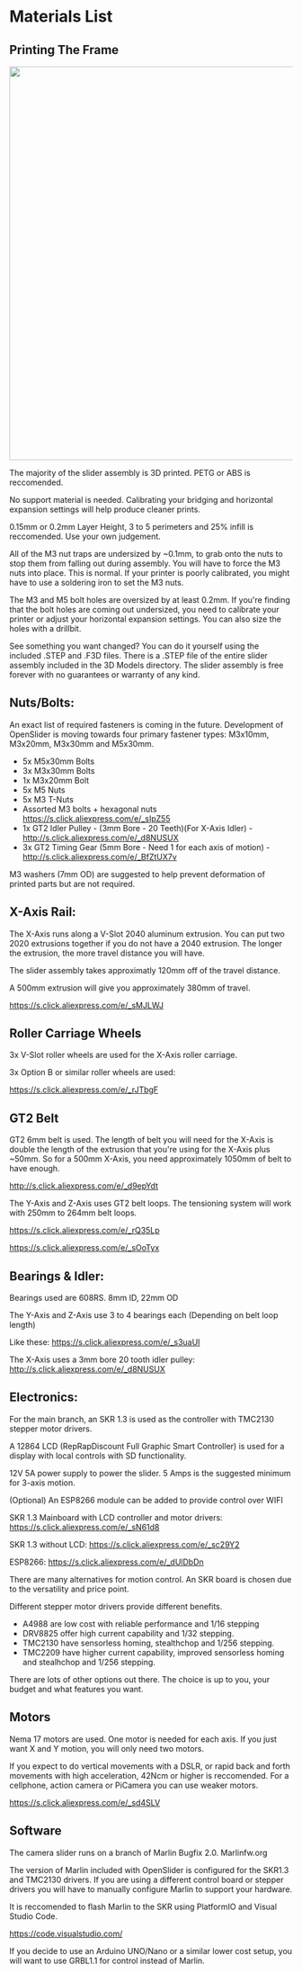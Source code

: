 # Materials List


## Printing The Frame
<img src="https://user-images.githubusercontent.com/45019189/82775396-f59a6d00-9e1d-11ea-9ca9-89be5ede4bb7.jpg" width="700">

The majority of the slider assembly is 3D printed. PETG or ABS is reccomended.

No support material is needed. Calibrating your bridging and horizontal expansion settings will help produce cleaner prints.

0.15mm or 0.2mm Layer Height, 3 to 5 perimeters and 25% infill is reccomended. Use your own judgement.

All of the M3 nut traps are undersized by ~0.1mm, to grab onto the nuts to stop them from falling out during assembly.
You will have to force the M3 nuts into place. This is normal. 
If your printer is poorly calibrated, you might have to use a soldering iron to set the M3 nuts.


The M3 and M5 bolt holes are oversized by at least 0.2mm.
If you're finding that the bolt holes are coming out undersized, you need to calibrate your printer or adjust your horizontal expansion settings. You can also size the holes with a drillbit.

See something you want changed? You can do it yourself using the included .STEP and .F3D files.
There is a .STEP file of the entire slider assembly included in the 3D Models directory.
The slider assembly is free forever with no guarantees or warranty of any kind.


## Nuts/Bolts:

An exact list of required fasteners is coming in the future.
Development of OpenSlider is moving towards four primary fastener types: M3x10mm, M3x20mm, M3x30mm and M5x30mm.


* 5x M5x30mm Bolts
* 3x M3x30mm Bolts
* 1x M3x20mm Bolt
* 5x M5 Nuts
* 5x M3 T-Nuts
* Assorted M3 bolts + hexagonal nuts https://s.click.aliexpress.com/e/_sIpZ55
* 1x GT2 Idler Pulley - (3mm Bore - 20 Teeth)(For X-Axis Idler) - http://s.click.aliexpress.com/e/_d8NUSUX
* 3x GT2 Timing Gear (5mm Bore - Need 1 for each axis of motion) - http://s.click.aliexpress.com/e/_BfZtUX7v

M3 washers (7mm OD) are suggested to help prevent deformation of printed parts but are not required.




## X-Axis Rail:

The X-Axis runs along a V-Slot 2040 aluminum extrusion. You can put two 2020 extrusions together if you do not have a 2040 extrusion.
The longer the extrusion, the more travel distance you will have.

The slider assembly takes approximatly 120mm off of the travel distance.

A 500mm extrusion will give you approximately 380mm of travel.

https://s.click.aliexpress.com/e/_sMJLWJ


## Roller Carriage Wheels

3x V-Slot roller wheels are used for the X-Axis roller carriage.

3x Option B or similar roller wheels are used:

https://s.click.aliexpress.com/e/_rJTbgF


## GT2 Belt

GT2 6mm belt is used.
The length of belt you will need for the X-Axis is double the length of the extrusion that you're using for the X-Axis plus ~50mm.
So for a 500mm X-Axis, you need approximately 1050mm of belt to have enough.

http://s.click.aliexpress.com/e/_d9epYdt

The Y-Axis and Z-Axis uses GT2 belt loops.
The tensioning system will work with 250mm to 264mm belt loops.

https://s.click.aliexpress.com/e/_rQ35Lp

https://s.click.aliexpress.com/e/_sOoTyx



## Bearings & Idler:

Bearings used are 608RS. 8mm ID, 22mm OD

The Y-Axis and Z-Axis use 3 to 4 bearings each (Depending on belt loop length)

Like these: https://s.click.aliexpress.com/e/_s3uaUI

The X-Axis uses a 3mm bore 20 tooth idler pulley: http://s.click.aliexpress.com/e/_d8NUSUX



## Electronics:

For the main branch, an SKR 1.3 is used as the controller with TMC2130 stepper motor drivers.

A 12864 LCD (RepRapDiscount Full Graphic Smart Controller) is used for a display with local controls with SD functionality.

12V 5A power supply to power the slider. 5 Amps is the suggested minimum for 3-axis motion.

(Optional) An ESP8266 module can be added to provide control over WIFI

SKR 1.3 Mainboard with LCD controller and motor drivers: https://s.click.aliexpress.com/e/_sN61d8

SKR 1.3 without LCD: https://s.click.aliexpress.com/e/_sc29Y2

ESP8266: https://s.click.aliexpress.com/e/_dUlDbDn



There are many alternatives for motion control. An SKR board is chosen due to the versatility and price point.

Different stepper motor drivers provide different benefits. 

* A4988 are low cost with reliable performance and 1/16 stepping
* DRV8825 offer high current capability and 1/32 stepping. 
* TMC2130 have sensorless homing, stealthchop and 1/256 stepping. 
* TMC2209 have higher current capability, improved sensorless homing and stealhchop and 1/256 stepping. 

There are lots of other options out there. The choice is up to you, your budget and what features you want.


## Motors

Nema 17 motors are used. One motor is needed for each axis. If you just want X and Y motion, you will only need two motors.

If you expect to do vertical movements with a DSLR, or rapid back and forth movements with high acceleration, 42Ncm or higher is reccomended. For a cellphone, action camera or PiCamera you can use weaker motors.

https://s.click.aliexpress.com/e/_sd4SLV


## Software

The camera slider runs on a branch of Marlin Bugfix 2.0. Marlinfw.org

The version of Marlin included with OpenSlider is configured for the SKR1.3 and TMC2130 drivers. If you are using a different control board or stepper drivers you will have to manually configure Marlin to support your hardware.

It is reccomended to flash Marlin to the SKR using PlatformIO and Visual Studio Code.

https://code.visualstudio.com/


If you decide to use an Arduino UNO/Nano or a similar lower cost setup, you will want to use GRBL1.1 for control instead of Marlin.
